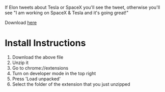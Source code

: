 If Elon tweets about Tesla or SpaceX you'll see the tweet, otherwise you'll see "I am working on SpaceX & Tesla and it's going great!"

Download [here](https://github.com/paulius005/twitter-peace-of-mind/raw/main/twitter-piece-of-mind-0.0.2.zip)

# Install Instructions

1. Download the above file
2. Unzip it 
3. Go to chrome://extensions
4. Turn on developer mode in the top right
5. Press 'Load unpacked'
6. Select the folder of the extension that you just unzipped
